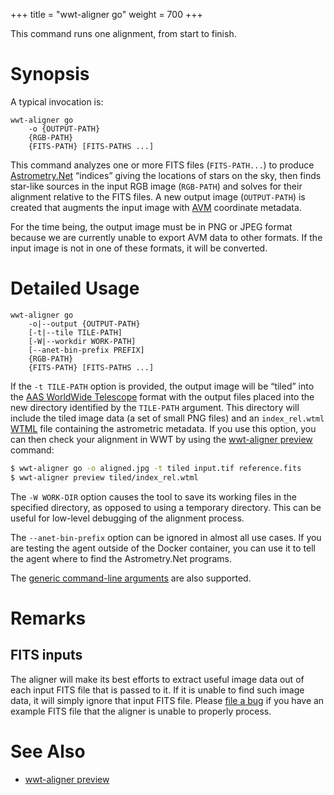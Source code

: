 +++
title = "wwt-aligner go"
weight = 700
+++

This command runs one alignment, from start to finish.

# Synopsis

A typical invocation is:

```
wwt-aligner go
    -o {OUTPUT-PATH}
    {RGB-PATH}
    {FITS-PATH} [FITS-PATHS ...]
```

This command analyzes one or more FITS files (`FITS-PATH...`) to produce
[Astrometry.Net] “indices” giving the locations of stars on the sky, then finds
star-like sources in the input RGB image (`RGB-PATH`) and solves for their
alignment relative to the FITS files. A new output image (`OUTPUT-PATH`) is
created that augments the input image with [AVM] coordinate metadata.

[Astrometry.Net]: https://astrometry.net/
[AVM]: https://www.virtualastronomy.org/avm_metadata.php

For the time being, the output image must be in PNG or JPEG format because we
are currently unable to export AVM data to other formats. If the input image is
not in one of these formats, it will be converted.

# Detailed Usage

```
wwt-aligner go
    -o|--output {OUTPUT-PATH}
    [-t|--tile TILE-PATH]
    [-W|--workdir WORK-PATH]
    [--anet-bin-prefix PREFIX]
    {RGB-PATH}
    {FITS-PATH} [FITS-PATHS ...]
```

If the `-t TILE-PATH` option is provided, the output image will be “tiled” into
the [AAS WorldWide Telescope][wwt] format with the output files placed into the
new directory identified by the `TILE-PATH` argument. This directory will
include the tiled image data (a set of small PNG files) and an `index_rel.wtml`
[WTML] file containing the astrometric metadata. If you use this option, you can
then check your alignment in WWT by using the [wwt-aligner preview][cli-preview]
command:

[wwt]: https://worldwidetelescope.org/home
[WTML]: https://docs.worldwidetelescope.org/data-guide/1/data-file-formats/collections/
[cli-preview]: @/commands/preview/index.md

```sh
$ wwt-aligner go -o aligned.jpg -t tiled input.tif reference.fits
$ wwt-aligner preview tiled/index_rel.wtml
```

The `-W WORK-DIR` option causes the tool to save its working files in the
specified directory, as opposed to using a temporary directory. This can be
useful for low-level debugging of the alignment process.

The `--anet-bin-prefix` option can be ignored in almost all use cases. If you
are testing the agent outside of the Docker container, you can use it to tell
the agent where to find the Astrometry.Net programs.

The [generic command-line arguments](@/commands/_index.md#generic-command-line-arguments)
are also supported.

# Remarks

## FITS inputs

The aligner will make its best efforts to extract useful image data out of each
input FITS file that is passed to it. If it is unable to find such image data,
it will simply ignore that input FITS file. Please [file a bug][bug] if you have
an example FITS file that the aligner is unable to properly process.

[bug]: https://github.com/WorldWideTelescope/wwt-aligner/issues/new

# See Also

- [wwt-aligner preview][cli-preview]

